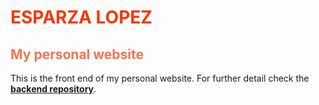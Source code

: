 # <span style="color: hsl(12, 95%, 50%);">ESPARZA LOPEZ</span>
## <span style="color: hsl(12, 95%, 65%);">My personal website</span>

This is the front end of my personal website. For further detail check the [__backend repository__](https://github.com/Durounseki/EL_backend).


